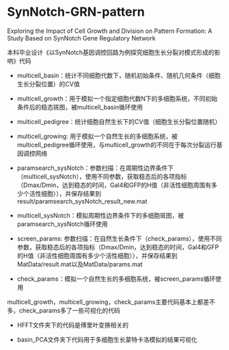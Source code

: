 # SynNotch-GRN-pattern
Exploring the Impact of Cell Growth and Division on Pattern Formation: A Study Based on SynNotch Gene Regulatory Network

本科毕业设计《以SynNotch基因调控回路为例探究细胞生长分裂对模式形成的影响》代码

- multicell_basin：统计不同细胞代数下，随机初始条件、随机几何条件（细胞生长分裂位置）的CV值

- multicell_growth：用于模拟一个指定细胞代数N下的多细胞系统，不同初始条件后的稳态斑图，被multicell_basin循环使用

- multicell_pedigree：统计细胞自然生长下的CV值（细胞生长分裂位置随机）

- multicell_growing: 用于模拟一个自然生长的多细胞系统，被multicell_pedigree循环使用，与multicell_growth的不同在于每次分裂运行基因调控网络

- paramsearch_sysNotch：参数扫描：在周期性边界条件下（multicell_sysNotch），使用不同参数，获取稳态后的各项指标（Dmax/Dmin，达到稳态的时间，Gal4和GFP的H值（非活性细胞周围有多少个活性细胞）），并保存结果到result/paramsearch_sysNotch_result_new.mat

- multicell_sysNotch：模拟周期性边界条件下的多细胞斑图，被paramsearch_sysNotch循环使用

- screen_params: 参数扫描：在自然生长条件下（check_params），使用不同参数，获取稳态后的各项指标（Dmax/Dmin，达到稳态的时间，Gal4和GFP的H值（非活性细胞周围有多少个活性细胞）），并保存结果到MatData/result.mat以及MatData/params.mat

- check_params：模拟一个自然生长的多细胞系统，被screen_params循环使用

multicell_growth，multicell_growing，check_params主要代码基本上都差不多，check_params多了一些可视化的代码

- HFFT文件夹下的代码是傅里叶变换相关的

- basin_PCA文件夹下代码用于多细胞生长蒙特卡洛模拟的结果可视化
